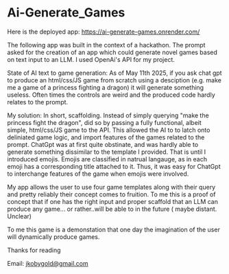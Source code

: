# Ai-Generate_Games

Here is the deployed app: https://ai-generate-games.onrender.com/

The following app was built in the context of a hackathon. The prompt asked for the creation of an app which could generate novel games based on text input to an LLM.
I used OpenAi's API for my project.

State of AI text to game generation:
As of May 11th 2025, if you ask chat gpt to produce an html/css/JS game from scratch using a desciption (e.g. make me a game of a princess fighting a dragon) it will generate something useless. Often times the controls are weird and the produced code hardly relates to the prompt. 

My solution:
In short, scaffolding. Instead of simply querying "make the princess fight the dragon", did so by passing a fully functional, albeit simple, html/css/JS game to the API. This allowed the AI to to latch onto deliniated game logic, and import features of the games related to the prompt. ChatGpt was at first quite obstinate, and was hardly able to generate something dissimilar to the template I provided. That is until I introduced emojis. Emojis are classified in natrual langauge, as in each emoji has a corresponding title attached to it. Thus, it was easy for ChatGpt to interchange features of the game when emojis were involved.

My app allows the user to use four game templates along with their query and pretty reliably their concept comes to fruition. To me this is a proof of concept that if one has the right input and proper scaffold that an LLM can produce any game... or rather..will be able to in the future ( maybe distant. Unclear)

To me this game is a demonstation that one day the imagination of the user will dynamically produce games. 

Thanks for reading

Email: jkobygold@gmail.com
